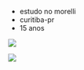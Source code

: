 - estudo no morelli 
- curitiba-pr
- 15 anos


![](https://media.tenor.com/2Tz8F9OSDB4AAAAi/cat-cute.gif)


![](https://media.tenor.com/xxPgBuwmddQAAAAi/cat.gif)
